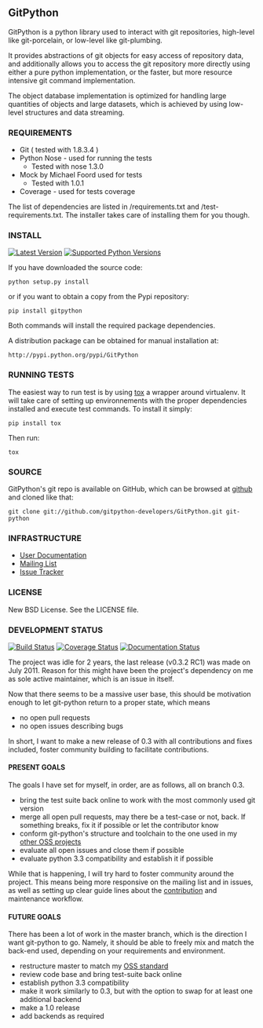 ## GitPython

GitPython is a python library used to interact with git repositories, high-level like git-porcelain, or low-level like git-plumbing.

It provides abstractions of git objects for easy access of repository data, and additionally allows you to access the git repository more directly using either a pure python implementation, or the faster, but more resource intensive git command implementation.

The object database implementation is optimized for handling large quantities of objects and large datasets, which is achieved by using low-level structures and data streaming.

### REQUIREMENTS

* Git ( tested with 1.8.3.4 )
* Python Nose - used for running the tests
    -  Tested with nose 1.3.0
* Mock by Michael Foord used for tests
    - Tested with 1.0.1
* Coverage - used for tests coverage

The list of dependencies are listed in /requirements.txt and /test-requirements.txt. The installer takes care of installing them for you though.

### INSTALL

[![Latest Version](https://pypip.in/version/GitPython/badge.svg)](https://pypi.python.org/pypi/GitPython/)
[![Supported Python Versions](https://pypip.in/py_versions/GitPython/badge.svg)](https://pypi.python.org/pypi/GitPython/)

If you have downloaded the source code:

    python setup.py install

or if you want to obtain a copy from the Pypi repository:

    pip install gitpython

Both commands will install the required package dependencies.

A distribution package can be obtained for manual installation at:

    http://pypi.python.org/pypi/GitPython

### RUNNING TESTS

The easiest way to run test is by using [tox](https://pypi.python.org/pypi/tox) a wrapper around virtualenv. It will take care of setting up environnements with the proper dependencies installed and execute test commands. To install it simply:

    pip install tox

Then run:

    tox

### SOURCE

GitPython's git repo is available on GitHub, which can be browsed at [github](https://github.com/gitpython-developers/GitPython) and cloned like that:

    git clone git://github.com/gitpython-developers/GitPython.git git-python


### INFRASTRUCTURE

* [User Documentation](http://gitpython.readthedocs.org)
* [Mailing List](http://groups.google.com/group/git-python)
* [Issue Tracker](https://github.com/gitpython-developers/GitPython/issues)

### LICENSE

New BSD License.  See the LICENSE file.

### DEVELOPMENT STATUS

[![Build Status](https://travis-ci.org/gitpython-developers/GitPython.svg?branch=0.3)](https://travis-ci.org/gitpython-developers/GitPython)
[![Coverage Status](https://coveralls.io/repos/gitpython-developers/GitPython/badge.png?branch=0.3)](https://coveralls.io/r/gitpython-developers/GitPython?branch=0.3)
[![Documentation Status](https://readthedocs.org/projects/gitpython/badge/?version=stable)](https://readthedocs.org/projects/gitpython/?badge=stable)


The project was idle for 2 years, the last release (v0.3.2 RC1) was made on July 2011. Reason for this might have been the project's dependency on me as sole active maintainer, which is an issue in itself.

Now that there seems to be a massive user base, this should be motivation enough to let git-python return to a proper state, which means

* no open pull requests
* no open issues describing bugs

In short, I want to make a new release of 0.3 with all contributions and fixes included, foster community building to facilitate contributions.

#### PRESENT GOALS

The goals I have set for myself, in order, are as follows, all on branch 0.3.

* bring the test suite back online to work with the most commonly used git version
* merge all open pull requests, may there be a test-case or not, back. If something breaks, fix it if possible or let the contributor know
* conform git-python's structure and toolchain to the one used in my [other OSS projects](https://github.com/Byron/bcore)
* evaluate all open issues and close them if possible
* evaluate python 3.3 compatibility and establish it if possible

While that is happening, I will try hard to foster community around the project. This means being more responsive on the mailing list and in issues, as well as setting up clear guide lines about the [contribution](http://rfc.zeromq.org/spec:22) and maintenance workflow.

#### FUTURE GOALS

There has been a lot of work in the master branch, which is the direction I want git-python to go. Namely, it should be able to freely mix and match the back-end used, depending on your requirements and environment.

* restructure master to match my [OSS standard](https://github.com/Byron/bcore)
* review code base and bring test-suite back online
* establish python 3.3 compatibility
* make it work similarly to 0.3, but with the option to swap for at least one additional backend
* make a 1.0 release
* add backends as required
